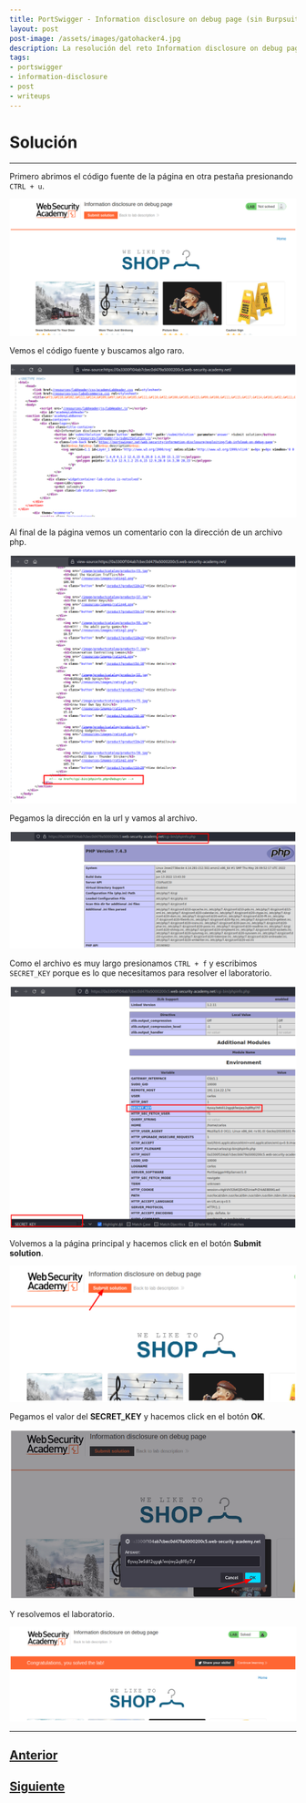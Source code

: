 ```yaml
---
title: PortSwigger - Information disclosure on debug page (sin Burpsuite).
layout: post
post-image: /assets/images/gatohacker4.jpg 
description: La resolución del reto Information disclosure on debug page.
tags:
- portswigger
- information-disclosure
- post
- writeups
---
```

# Solución
---

Primero abrimos el código fuente de la página en otra pestaña presionando `CTRL + u`.

![](/images/images-portswigger-id/lab2-1.png)

Vemos el código fuente y buscamos algo raro.

![](/images/images-portswigger-id/lab2-2.png)

Al final de la página vemos un comentario con la dirección de un archivo php.

![](/images/images-portswigger-id/lab2-3.png)

Pegamos la dirección en la url y vamos al archivo.

![](/images/images-portswigger-id/lab2-4.png)

Como el archivo es muy largo presionamos `CTRL + f` y escribimos `SECRET_KEY` porque es lo que necesitamos para resolver el laboratorio.

![](/images/images-portswigger-id/lab2-5.png)

Volvemos a la página principal y hacemos click en el botón **Submit solution**.

![](/images/images-portswigger-id/lab2-6.png)

Pegamos el valor del **SECRET_KEY** y hacemos click en el botón **OK**.

![](/images/images-portswigger-id/lab2-7.png)

Y resolvemos el laboratorio.

![](/images/images-portswigger-id/lab2-8.png)

---

## [Anterior](/Information-disclosure-in-error-messages)
## [Siguiente](/Source-code-disclosure-via-backup-files)